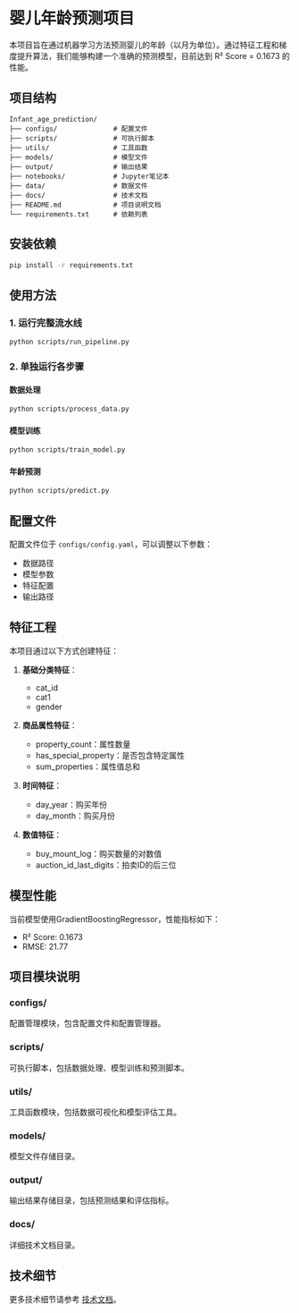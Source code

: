 # 婴儿年龄预测项目

本项目旨在通过机器学习方法预测婴儿的年龄（以月为单位）。通过特征工程和梯度提升算法，我们能够构建一个准确的预测模型，目前达到 R² Score = 0.1673 的性能。

## 项目结构

```
Infant_age_prediction/
├── configs/              # 配置文件
├── scripts/              # 可执行脚本
├── utils/                # 工具函数
├── models/               # 模型文件
├── output/               # 输出结果
├── notebooks/            # Jupyter笔记本
├── data/                 # 数据文件
├── docs/                 # 技术文档
├── README.md             # 项目说明文档
└── requirements.txt      # 依赖列表
```

## 安装依赖

```bash
pip install -r requirements.txt
```

## 使用方法

### 1. 运行完整流水线

```bash
python scripts/run_pipeline.py
```

### 2. 单独运行各步骤

#### 数据处理
```bash
python scripts/process_data.py
```

#### 模型训练
```bash
python scripts/train_model.py
```

#### 年龄预测
```bash
python scripts/predict.py
```

## 配置文件

配置文件位于 `configs/config.yaml`，可以调整以下参数：

- 数据路径
- 模型参数
- 特征配置
- 输出路径

## 特征工程

本项目通过以下方式创建特征：

1. **基础分类特征**：
   - cat_id
   - cat1
   - gender

2. **商品属性特征**：
   - property_count：属性数量
   - has_special_property：是否包含特定属性
   - sum_properties：属性值总和

3. **时间特征**：
   - day_year：购买年份
   - day_month：购买月份

4. **数值特征**：
   - buy_mount_log：购买数量的对数值
   - auction_id_last_digits：拍卖ID的后三位

## 模型性能

当前模型使用GradientBoostingRegressor，性能指标如下：

- R² Score: 0.1673
- RMSE: 21.77

## 项目模块说明

### configs/
配置管理模块，包含配置文件和配置管理器。

### scripts/
可执行脚本，包括数据处理、模型训练和预测脚本。

### utils/
工具函数模块，包括数据可视化和模型评估工具。

### models/
模型文件存储目录。

### output/
输出结果存储目录，包括预测结果和评估指标。

### docs/
详细技术文档目录。

## 技术细节

更多技术细节请参考 [技术文档](docs/technical_documentation.md)。